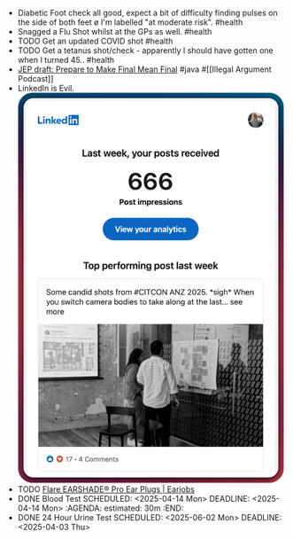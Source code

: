 - Diabetic Foot check all good, expect a bit of difficulty finding pulses on the side of both feet ø I'm labelled "at moderate risk". #health
- Snagged a Flu Shot whilst at the GPs as well. #health
- TODO Get an updated COVID shot #health
- TODO Get a tetanus shot/check - apparently I should have gotten one when I turned 45.. #health
- [JEP draft: Prepare to Make Final Mean Final](https://openjdk.org/jeps/8349536) #java #[[Illegal Argument Podcast]]
- LinkedIn is Evil.
  ![image.png](../assets/image_1743497705823_0.png)
- TODO [Flare EARSHADE® Pro Ear Plugs | Earjobs](https://www.earjobs.co.nz/collections/flare-audio/products/flare-earshade-pro?variant=40287620628554)
- DONE Blood Test
  SCHEDULED: <2025-04-14 Mon>
  DEADLINE: <2025-04-14 Mon>
  :AGENDA:
  estimated: 30m
  :END:
- DONE 24 Hour Urine Test
  SCHEDULED: <2025-06-02 Mon>
  DEADLINE: <2025-04-03 Thu>